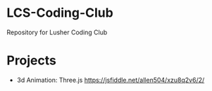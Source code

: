# LCS-Coding-Club
Repository for Lusher Coding Club

# Projects 
* 3d Animation: Three.js https://jsfiddle.net/allen504/xzu8q2v6/2/
